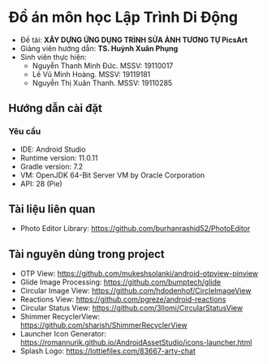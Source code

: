 ﻿# Đồ án môn học Lập Trình Di Động
- Đề tài: **XÂY DỰNG ỨNG DỤNG TRÌNH SỬA ẢNH TƯƠNG TỰ PicsArt**
- Giảng viên hướng dẫn: **TS. Huỳnh Xuân Phụng**
- Sinh viên thực hiện:
	- Nguyễn Thanh Minh Đức. MSSV: 19110017
	- Lê Vũ Minh Hoàng. MSSV: 19119181
	- Nguyễn Thị Xuân Thanh. MSSV: 19110285

## Hướng dẫn cài đặt 
### Yêu cầu
- IDE: Android Studio
- Runtime version: 11.0.11
- Gradle version: 7.2
- VM: OpenJDK 64-Bit Server VM by Oracle Corporation
- API: 28 (Pie)

## Tài liệu liên quan
- Photo Editor Library: https://github.com/burhanrashid52/PhotoEditor
 
## Tài nguyên dùng trong project
- OTP View: https://github.com/mukeshsolanki/android-otpview-pinview
- Glide Image Processing: https://github.com/bumptech/glide
- Circular Image View: https://github.com/hdodenhof/CircleImageView
- Reactions View: https://github.com/pgreze/android-reactions
- Circular Status View: https://github.com/3llomi/CircularStatusView
- Shimmer RecyclerView: https://github.com/sharish/ShimmerRecyclerView
- Launcher Icon Generator: https://romannurik.github.io/AndroidAssetStudio/icons-launcher.html
- Splash Logo: https://lottiefiles.com/83667-arty-chat
